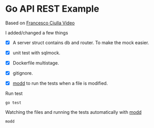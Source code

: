 # Go API REST Example

Based on [Francesco Ciulla Video](https://www.youtube.com/watch?v=aLVJY-1dKz8)

I added/changed a few things

- [x] A server struct contains db and router. To make the mock easier.
- [x] unit test with sqlmock.
- [x] Dockerfile multistage.
- [x] gitignore.
- [x] [modd](https://github.com/cortesi/modd) to run the tests when a file is modified.


Run test

    go test

Watching the files and running the tests automatically with [modd](https://github.com/cortesi/modd)

    modd
